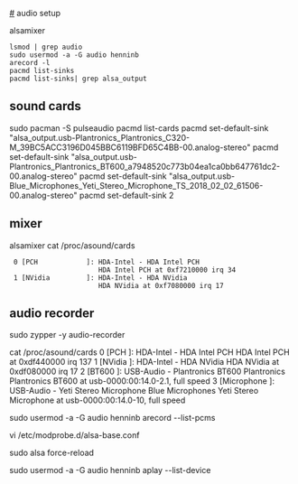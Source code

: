 [#](#) audio setup

alsamixer
```
lsmod | grep audio
sudo usermod -a -G audio henninb
arecord -l
pacmd list-sinks
pacmd list-sinks| grep alsa_output
```

## sound cards
sudo pacman -S pulseaudio
pacmd list-cards
pacmd set-default-sink "alsa_output.usb-Plantronics_Plantronics_C320-M_39BC5ACC3196D045BBC6119BFD65C4BB-00.analog-stereo"
pacmd set-default-sink "alsa_output.usb-Plantronics_Plantronics_BT600_a7948520c773b04ea1ca0bb647761dc2-00.analog-stereo"
pacmd set-default-sink "alsa_output.usb-Blue_Microphones_Yeti_Stereo_Microphone_TS_2018_02_02_61506-00.analog-stereo"
pacmd set-default-sink 2

## mixer
alsamixer
cat /proc/asound/cards

```
 0 [PCH            ]: HDA-Intel - HDA Intel PCH
                      HDA Intel PCH at 0xf7210000 irq 34
 1 [NVidia         ]: HDA-Intel - HDA NVidia
                      HDA NVidia at 0xf7080000 irq 17
```

## audio recorder
sudo zypper -y audio-recorder


cat /proc/asound/cards
 0 [PCH            ]: HDA-Intel - HDA Intel PCH
                      HDA Intel PCH at 0xdf440000 irq 137
 1 [NVidia         ]: HDA-Intel - HDA NVidia
                      HDA NVidia at 0xdf080000 irq 17
 2 [BT600          ]: USB-Audio - Plantronics BT600
                      Plantronics Plantronics BT600 at usb-0000:00:14.0-2.1, full speed
 3 [Microphone     ]: USB-Audio - Yeti Stereo Microphone
                      Blue Microphones Yeti Stereo Microphone at usb-0000:00:14.0-10, full speed

sudo usermod -a -G audio henninb
arecord --list-pcms

vi /etc/modprobe.d/alsa-base.conf

sudo alsa force-reload

sudo usermod -a -G audio henninb
aplay --list-device
